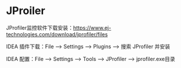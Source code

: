 
# JProiler

JProfiler监控软件下载安装：https://www.ej-technologies.com/download/jprofiler/files

IDEA 插件下载：File --> Settings --> Plugins --> 搜索 JProfiler 并安装 

IDEA 配置：File --> Settings --> Tools --> JProfiler --> jprofiler.exe目录



